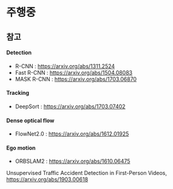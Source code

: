 # 주행중

## 참고 
#### Detection
- R-CNN : https://arxiv.org/abs/1311.2524
- Fast R-CNN : https://arxiv.org/abs/1504.08083
- MASK R-CNN : https://arxiv.org/abs/1703.06870
#### Tracking
- DeepSort : https://arxiv.org/abs/1703.07402
#### Dense optical flow
- FlowNet2.0 : https://arxiv.org/abs/1612.01925
#### Ego motion 
- ORBSLAM2 : https://arxiv.org/abs/1610.06475

Unsupervised Traffic Accident Detection in First-Person Videos, https://arxiv.org/abs/1903.00618
